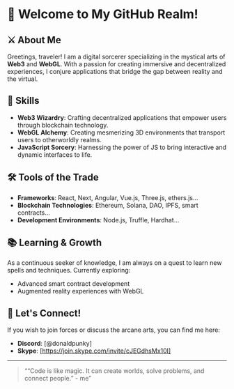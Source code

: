 # 🌌 Welcome to My GitHub Realm!

## ⚔️ About Me

Greetings, traveler! I am a digital sorcerer specializing in the mystical arts of **Web3** and **WebGL**. With a passion for creating immersive and decentralized experiences, I conjure applications that bridge the gap between reality and the virtual.

## 🌟 Skills

- **Web3 Wizardry**: Crafting decentralized applications that empower users through blockchain technology.
- **WebGL Alchemy**: Creating mesmerizing 3D environments that transport users to otherworldly realms.
- **JavaScript Sorcery**: Harnessing the power of JS to bring interactive and dynamic interfaces to life.

## 🛠️ Tools of the Trade

- **Frameworks**: React, Next, Angular, Vue.js, Three.js, ethers.js...
- **Blockchain Technologies**: Ethereum, Solana, DAO, IPFS, smart contracts...
- **Development Environments**: Node.js, Truffle, Hardhat...

## 📚 Learning & Growth

As a continuous seeker of knowledge, I am always on a quest to learn new spells and techniques. Currently exploring:

- Advanced smart contract development
- Augmented reality experiences with WebGL

## 🌈 Let's Connect!

If you wish to join forces or discuss the arcane arts, you can find me here:

- **Discord**: [@donaldpunky]
- **Skype**: [https://join.skype.com/invite/cJEGdhsMx10I]

---

> ““Code is like magic. It can create worlds, solve problems, and connect people.” - me”
